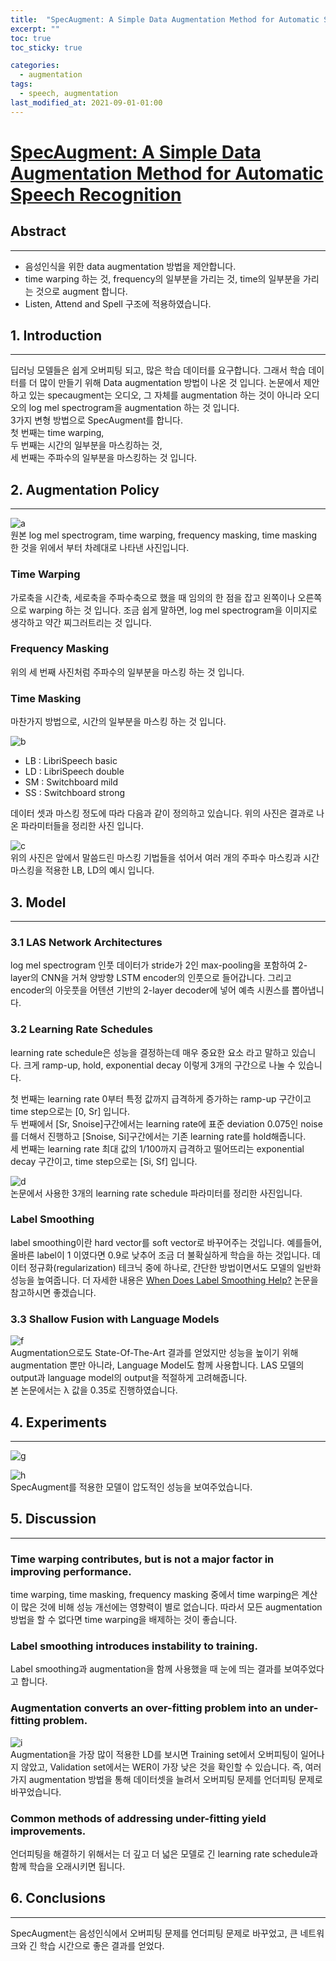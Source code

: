 ```yaml
---
title:  "SpecAugment: A Simple Data Augmentation Method for Automatic Speech Recognition"
excerpt: ""
toc: true
toc_sticky: true

categories:
  - augmentation
tags:
  - speech, augmentation
last_modified_at: 2021-09-01-01:00
---
```

  
# [SpecAugment: A Simple Data Augmentation Method for Automatic Speech Recognition](https://arxiv.org/pdf/1904.08779.pdf)  


## Abstract
---
- 음성인식을 위한 data augmentation 방법을 제안합니다.
- time warping 하는 것, frequency의 일부분을 가리는 것, time의 일부분을 가리는 것으로 augment 합니다.
- Listen, Attend and Spell 구조에 적용하였습니다.

## 1. Introduction
---
딥러닝 모델들은 쉽게 오버피팅 되고, 많은 학습 데이터를 요구합니다.
그래서 학습 데이터를 더 많이 만들기 위해 Data augmentation 방법이 나온 것 입니다.
논문에서 제안하고 있는 specaugment는 오디오, 그 자체를 augmentation 하는 것이 아니라
오디오의 log mel spectrogram을 augmentation 하는 것 입니다.    
3가지 변형 방법으로 SpecAugment를 합니다.  
첫 번째는 time warping,    
두 번째는 시간의 일부분을 마스킹하는 것,    
세 번째는 주파수의 일부분을 마스킹하는 것 입니다.    


## 2. Augmentation Policy
---
![a](https://user-images.githubusercontent.com/54731898/105640015-fdd00e00-5ebe-11eb-865a-698b3e1bffa7.PNG)  
원본 log mel spectrogram, time warping, frequency masking, time masking 한 것을 위에서 부터
차례대로 나타낸 사진입니다.  
### Time Warping
가로축을 시간축, 세로축을 주파수축으로 했을 때 임의의 한 점을 잡고 왼쪽이나 오른쪽으로 warping 하는 것 입니다.
조금 쉽게 말하면, log mel spectrogram을 이미지로 생각하고 약간 찌그러트리는 것 입니다.

### Frequency Masking
위의 세 번째 사진처럼 주파수의 일부분을 마스킹 하는 것 입니다.

### Time Masking
마찬가지 방법으로, 시간의 일부분을 마스킹 하는 것 입니다.

![b](https://user-images.githubusercontent.com/54731898/105640017-00326800-5ebf-11eb-91f3-74bdde4e3c14.PNG)  
- LB : LibriSpeech basic
- LD : LibriSpeech double
- SM : Switchboard mild
- SS : Switchboard strong
 
데이터 셋과 마스킹 정도에 따라 다음과 같이 정의하고 있습니다. 
위의 사진은 결과로 나온 파라미터들을 정리한 사진 입니다.

![c](https://user-images.githubusercontent.com/54731898/105640019-00cafe80-5ebf-11eb-97de-a0558826cd23.PNG)  
위의 사진은 앞에서 말씀드린 마스킹 기법들을 섞어서 여러 개의 주파수 마스킹과 시간 마스킹을 적용한 LB, LD의 예시 입니다.  


## 3. Model
---
### 3.1 LAS Network Architectures
log mel spectrogram 인풋 데이터가 stride가 2인 max-pooling을 포함하여 2-layer의 CNN을 거쳐 양방향 LSTM encoder의 인풋으로 들어갑니다. 
그리고 encoder의 아웃풋을 어텐션 기반의 2-layer decoder에 넣어 예측 시퀀스를 뽑아냅니다. 

### 3.2 Learning Rate Schedules
learning rate schedule은 성능을 결정하는데 매우 중요한 요소 라고 말하고 있습니다. 
크게 ramp-up, hold, exponential decay 이렇게 3개의 구간으로 나눌 수 있습니다.  

첫 번째는 learning rate 0부터 특정 값까지 급격하게 증가하는 ramp-up 구간이고 time step으로는 [0, Sr] 입니다.  
두 번째에서 [Sr, Snoise]구간에서는 learning rate에 표준 deviation 0.075인 noise를 더해서 진행하고 [Snoise, Si]구간에서는 기존 learning rate를 hold해줍니다.  
세 번째는 learning rate 최대 값의 1/100까지 급격하고 떨어뜨리는 exponential decay 구간이고, time step으로는 [Si, Sf] 입니다.  

![d](https://user-images.githubusercontent.com/54731898/105640020-01fc2b80-5ebf-11eb-9b5f-2d003ec1b2bb.PNG)  
논문에서 사용한 3개의 learning rate schedule 파라미터를 정리한 사진입니다.

### Label Smoothing
label smoothing이란 hard vector를 soft vector로 바꾸어주는 것입니다. 예를들어, 올바른 label이 1 이였다면 0.9로 낮추어 조금 더 불확실하게 학습을 하는 것입니다.
데이터 정규화(regularization) 테크닉 중에 하나로, 간단한 방법이면서도 모델의 일반화 성능을 높여줍니다.
더 자세한 내용은 [When Does Label Smoothing Help?](https://arxiv.org/pdf/1906.02629.pdf) 논문을 참고하시면 좋겠습니다.


### 3.3 Shallow Fusion with Language Models
![f](https://user-images.githubusercontent.com/54731898/105640034-20fabd80-5ebf-11eb-85a5-0bf4428cb13b.PNG)  
Augmentation으로도 State-Of-The-Art 결과를 얻었지만 성능을 높이기 위해 augmentation 뿐만 아니라, Language Model도 함께 사용합니다.
LAS 모델의 output과 language model의 output을 적절하게 고려해줍니다.  
본 논문에서는 λ 값을 0.35로 진행하였습니다.  

## 4. Experiments
---
![g](https://user-images.githubusercontent.com/54731898/105640036-22c48100-5ebf-11eb-946d-4cf1220416a5.PNG)  

![h](https://user-images.githubusercontent.com/54731898/105640037-23f5ae00-5ebf-11eb-8833-1f1ed279b8cf.PNG)  
SpecAugment를 적용한 모델이 압도적인 성능을 보여주었습니다.


## 5. Discussion
---
### Time warping contributes, but is not a major factor in improving performance.
time warping, time masking, frequency masking 중에서 time warping은 계산이 많은 것에 비해 성능 개선에는 영향력이 별로 없습니다. 따라서 모든 augmentation 방법을 할 수 없다면 time warping을 배제하는 것이 좋습니다.

### Label smoothing introduces instability to training.
Label smoothing과 augmentation을 함께 사용했을 때 눈에 띄는 결과를 보여주었다고 합니다.

### Augmentation converts an over-fitting problem into an under-fitting problem.
![i](https://user-images.githubusercontent.com/54731898/105640038-2526db00-5ebf-11eb-89df-80f4e4707531.PNG)  
Augmentation을 가장 많이 적용한 LD를 보시면 Training set에서 오버피팅이 일어나지 않았고, Validation set에서는 WER이 가장 낮은 것을 확인할 수 있습니다. 즉, 여러가지 augmentation 방법을 통해 데이터셋을 늘려서 오버피팅 문제를 언더피팅 문제로 바꾸었습니다.   

### Common methods of addressing under-fitting yield improvements.
언더피팅을 해결하기 위해서는 더 깊고 더 넓은 모델로 긴 learning rate schedule과 함께 학습을 오래시키면 됩니다.

## 6. Conclusions
---
SpecAugment는 음성인식에서 오버피팅 문제를 언더피팅 문제로 바꾸었고, 
큰 네트워크와 긴 학습 시간으로 좋은 결과를 얻었다.


